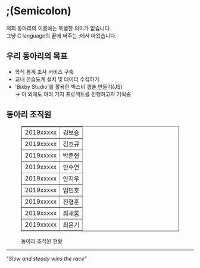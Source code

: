 <html>
    <head>
        <meta charset = 'utf-8'>
    </head>
    <body>
        <h1>;(Semicolon)</h1>
        <p>저희 동아리의 이름에는 특별한 의미가 없습니다.
            <br>그냥 C language의 끝에 써주는 ;에서 따왔습니다.
        </p>
        <h2>우리 동아리의 목표</h2>
        <ul>
            <li>학식 통계 조사 서비스 구축</li>
            <li>교내 온습도계 설치 및 데이터 수집하기</li>
            <li>'Bixby Studio'를 활용한 빅스비 캡슐 만들기(JS)
                <br>→ 이 외에도 여러 가지 프로젝트를 진행하고자 기획중</li>
        </ul>
        <h2>동아리 조직원</h3>
        <figure>
        <table border = "1">
            <tr>
                <td>2019xxxxx</td>
                <td>김보승</td>
            </tr>
            <tr>
                <td>2019xxxxx</td>
                <td>김호규</td>
            </tr>
            <tr>
                <td>2019xxxxx</td>
                <td>박준형</td>
            </tr>
            <tr>
                <td>2019xxxxx</td>
                <td>안수연</td>
            </tr>
            <tr>
                <td>2019xxxxx</td>
                <td>안지우</td>
            </tr>
            <tr>
                <td>2019xxxxx</td>
                <td>엄민호</td>
            </tr>
            <tr>
                <td>2019xxxxx</td>
                <td>진형훈</td>
            </tr>
            <tr>
                <td>2019xxxxx</td>
                <td>최새롬</td>
            </tr>
            <tr>
                <td>2019xxxxx</td>
                <td>최은기</td>
            </tr>         
        </table>
        <figcaption>동아리 조직원 현황</figcaption>
        </figure>
        <hr>
        <blcokquote cite = "http://blog.naver.com/PostView.nhn?blogId=sry1988&logNo=221362612096"><em>"Slow and steady wins the race"</em></blcokquote>
    </body>
</html>
